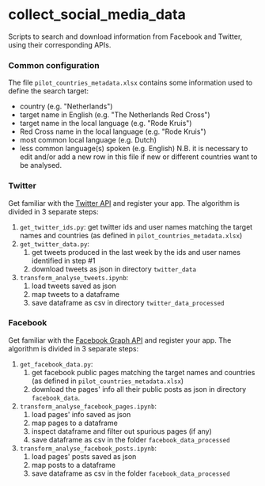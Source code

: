 # collect_social_media_data

Scripts to search and download information from Facebook and Twitter, using their corresponding APIs.

### Common configuration
The file `pilot_countries_metadata.xlsx` contains some information used to define the search target:
* country	(e.g. "Netherlands")
* target name in English (e.g. "The Netherlands Red Cross")
* target name in the local language (e.g. "Rode Kruis")
* Red Cross name in the local language (e.g. "Rode Kruis")
* most common local language (e.g. Dutch)
* less common language(s) spoken (e.g. English)
N.B. it is necessary to edit and/or add a new row in this file if new or different countries want to be analysed.

### Twitter
Get familiar with the [Twitter API](https://developer.twitter.com/en/docs/basics/getting-started) and register your app.
The algorithm is divided in 3 separate steps:
1. `get_twitter_ids.py`: get twitter ids and user names matching the target names and countries (as defined in `pilot_countries_metadata.xlsx`)
2. `get_twitter_data.py`:
    1. get tweets produced in the last week by the ids and user names identified in step #1
    2. download tweets as json in directory `twitter_data`
3. `transform_analyse_tweets.ipynb`:
    1. load tweets saved as json
    2. map tweets to a dataframe
    3. save dataframe as csv in directory `twitter_data_processed`

### Facebook
Get familiar with the [Facebook Graph API](https://developers.facebook.com/docs/graph-api/) and register your app.
The algorithm is divided in 3 separate steps:
1. `get_facebook_data.py`:
    1. get facebook public pages matching the target names and countries (as defined in `pilot_countries_metadata.xlsx`)
    2. download the pages' info all their public posts as json in directory `facebook_data`.
2. `transform_analyse_facebook_pages.ipynb`:
    1. load pages' info saved as json
    2. map pages to a dataframe
    3. inspect dataframe and filter out spurious pages (if any)
    4. save dataframe as csv in the folder `facebook_data_processed`
3. `transform_analyse_facebook_posts.ipynb`:
    1. load pages' posts saved as json
    2. map posts to a dataframe
    4. save dataframe as csv in the folder `facebook_data_processed`
